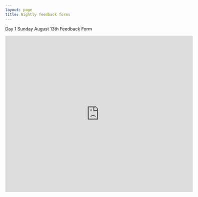 ```yaml
---
layout: page
title: Nightly feedback forms
---
```


Day 1 Sunday August 13th Feedback Form
<iframe src="https://docs.google.com/forms/d/e/1FAIpQLSe0wPyLstSDCrLkiU1RX11-jwQW7M3X6VoRAsyyJ_vUjIEXVA/viewform?embedded=true" width="600" height="500" frameborder="0" marginheight="0" marginwidth="0">Loading...</iframe>

